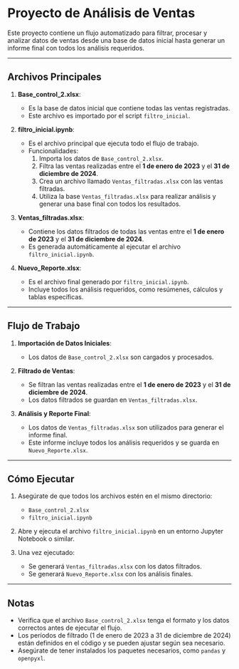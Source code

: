 # Proyecto de Análisis de Ventas

Este proyecto contiene un flujo automatizado para filtrar, procesar y analizar datos de ventas desde una base de datos inicial hasta generar un informe final con todos los análisis requeridos.

---

## Archivos Principales

1. **Base_control_2.xlsx**:
   - Es la base de datos inicial que contiene todas las ventas registradas.
   - Este archivo es importado por el script `filtro_inicial`.

2. **filtro_inicial.ipynb**:
   - Es el archivo principal que ejecuta todo el flujo de trabajo.
   - Funcionalidades:
     1. Importa los datos de `Base_control_2.xlsx`.
     2. Filtra las ventas realizadas entre el **1 de enero de 2023** y el **31 de diciembre de 2024**.
     3. Crea un archivo llamado `Ventas_filtradas.xlsx` con las ventas filtradas.
     4. Utiliza la base `Ventas_filtradas.xlsx` para realizar análisis y generar una base final con todos los resultados.

3. **Ventas_filtradas.xlsx**:
   - Contiene los datos filtrados de todas las ventas entre el **1 de enero de 2023** y el **31 de diciembre de 2024**.
   - Es generada automáticamente al ejecutar el archivo `filtro_inicial.ipynb`.

4. **Nuevo_Reporte.xlsx**:
   - Es el archivo final generado por `filtro_inicial.ipynb`.
   - Incluye todos los análisis requeridos, como resúmenes, cálculos y tablas específicas.

---

## Flujo de Trabajo

1. **Importación de Datos Iniciales**:
   - Los datos de `Base_control_2.xlsx` son cargados y procesados.

2. **Filtrado de Ventas**:
   - Se filtran las ventas realizadas entre el **1 de enero de 2023** y el **31 de diciembre de 2024**.
   - Los datos filtrados se guardan en `Ventas_filtradas.xlsx`.

3. **Análisis y Reporte Final**:
   - Los datos de `Ventas_filtradas.xlsx` son utilizados para generar el informe final.
   - Este informe incluye todos los análisis requeridos y se guarda en `Nuevo_Reporte.xlsx`.

---

## Cómo Ejecutar

1. Asegúrate de que todos los archivos estén en el mismo directorio:
   - `Base_control_2.xlsx`
   - `filtro_inicial.ipynb`

2. Abre y ejecuta el archivo `filtro_inicial.ipynb` en un entorno Jupyter Notebook o similar.

3. Una vez ejecutado:
   - Se generará `Ventas_filtradas.xlsx` con los datos filtrados.
   - Se generará `Nuevo_Reporte.xlsx` con los análisis finales.

---

## Notas

- Verifica que el archivo `Base_control_2.xlsx` tenga el formato y los datos correctos antes de ejecutar el flujo.
- Los períodos de filtrado (1 de enero de 2023 a 31 de diciembre de 2024) están definidos en el código y se pueden ajustar según sea necesario.
- Asegúrate de tener instalados los paquetes necesarios, como `pandas` y `openpyxl`.

